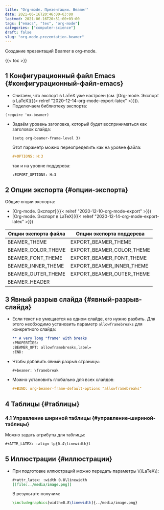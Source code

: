 ```yaml
---
title: "Org-mode. Презентации. Beamer"
date: 2021-06-16T20:46:00+03:00
lastmod: 2021-06-16T20:51:00+03:00
tags: ["emacs", "tex", "org-mode"]
categories: ["computer-science"]
draft: false
slug: "org-mode-prezentation-beamer"
---
```


Создание презентаций Beamer в org-mode.

<!--more-->

{{< toc >}}


## <span class="section-num">1</span> Конфигурационный файл Emacs {#конфигурационный-файл-emacs}

-   Считаем, что экспорт в LaTeX уже настроен (см. [Org-mode. Экспорт в LaTeX]({{< relref "2020-12-14-org-mode-export-latex" >}})).
-   Подключаем библиотеку экспорта:

<!--listend-->

```elisp
(require 'ox-beamer)
```

-   Задаём уровень заголовка, который будет восприниматься как заголовок слайда:

    ```elisp
    (setq org-beamer-frame-level 3)
    ```

    Этот параметр можно переопределить как на уровне файла:

    ```org
    #+OPTIONS: H:3
    ```

    так и на уровне поддерева:

    ```org
    :EXPORT_OPTIONS: H:3
    ```


## <span class="section-num">2</span> Опции экспорта {#опции-экспорта}

Общие опции экспорта:

-   [Org-mode. Экспорт]({{< relref "2020-12-10-org-mode-export" >}})
-   [Org-mode. Экспорт в LaTeX]({{< relref "2020-12-14-org-mode-export-latex" >}})

<a id="table--Опции экспорта для файла и поддерева"></a>

| Опции экспорта файла | Опции экспорта поддерева     |
|----------------------|------------------------------|
| BEAMER\_THEME        | EXPORT\_BEAMER\_THEME        |
| BEAMER\_COLOR\_THEME | EXPORT\_BEAMER\_COLOR\_THEME |
| BEAMER\_FONT\_THEME  | EXPORT\_BEAMER\_FONT\_THEME  |
| BEAMER\_INNER\_THEME | EXPORT\_BEAMER\_INNER\_THEME |
| BEAMER\_OUTER\_THEME | EXPORT\_BEAMER\_OUTER\_THEME |
| BEAMER\_HEADER       |                              |


## <span class="section-num">3</span> Явный разрыв слайда {#явный-разрыв-слайда}

-   Если текст не умещается на одном слайде, его нужно разбить. Для этого необходимо установить параметр `allowframebreaks` для конкретного слайда:

    ```org
    ** A very long "frame" with breaks
    :PROPERTIES:
    :BEAMER_OPT: allowframebreaks,label=
    :END:
    ```
-   Чтобы добавить явный разрыв страницы:

    ```org
    #+beamer: \framebreak
    ```
-   Можно установить глобально для всех слайдов:

    ```org
    #+BIND: org-beamer-frame-default-options "allowframebreaks"
    ```


## <span class="section-num">4</span> Таблицы {#таблицы}


### <span class="section-num">4.1</span> Управление шириной таблицы {#управление-шириной-таблицы}

Можно задать атрибуты для таблицы:

```org
#+ATTR_LATEX: :align lp{0.4\linewidth}l
```


## <span class="section-num">5</span> Иллюстрации {#иллюстрации}

-   При подготовке иллюстраций можно передать параметры \\(\LaTeX\\):

    ```org
    #+attr_latex: :width 0.8\linewidth
    [[file:../media/image.png]]
    ```

    В результате получим:

    ```latex
    \includegraphics[width=0.8\linewidth]{../media/image.png}
    ```
